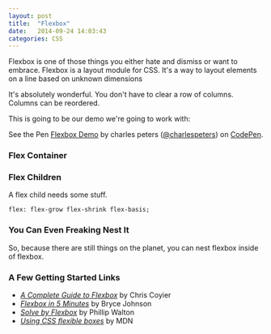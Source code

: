 ```yaml
---
layout: post
title:  "Flexbox"
date:   2014-09-24 14:03:43
categories: CSS
---
```


Flexbox is one of those things you either hate and dismiss or want to embrace. Flexbox is a layout module for CSS. It's a way to layout elements on a line based on unknown dimensions

It's absolutely wonderful. You don't have to clear a row of columns. Columns can be reordered.

This is going to be our demo we're going to work with:

<p data-height="268" data-theme-id="4981" data-slug-hash="iEyfG" data-default-tab="result" data-user="charlespeters" class='codepen'>See the Pen <a href='http://codepen.io/charlespeters/pen/iEyfG/'>Flexbox Demo</a> by charles peters (<a href='http://codepen.io/charlespeters'>@charlespeters</a>) on <a href='http://codepen.io'>CodePen</a>.</p>
<script async src="//codepen.io/assets/embed/ei.js"></script>



### Flex Container



### Flex Children

A flex child needs some stuff.

<pre><code class="language-css">flex: flex-grow flex-shrink flex-basis;</code></pre>

### You Can Even Freaking Nest It

So, because there are still things on the planet, you can nest flexbox inside of flexbox.


### A Few Getting Started Links

- [_A Complete Guide to Flexbox_](http://css-tricks.com/snippets/css/a-guide-to-flexbox/) by Chris Coyier
- [_Flexbox in 5 Minutes_](devbryce.com/site/flexbox/) by Bryce Johnson
- [_Solve by Flexbox_](http://philipwalton.github.io/solved-by-flexbox/) by Phillip Walton
- [_Using CSS flexible boxes_](https://developer.mozilla.org/en-US/docs/Web/Guide/CSS/Flexible_boxes) by MDN
